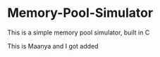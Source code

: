 # Memory-Pool-Simulator
This is a simple memory pool simulator, built in C

This is Maanya and I got added
